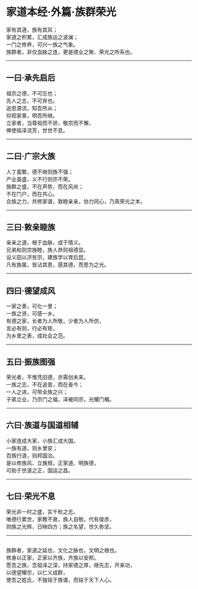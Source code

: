 # 家道本经·外篇·族群荣光

家有其道，族有其风；  
家道之积累，汇成族运之波澜；  
一门之修养，可兴一族之气象。  
族群者，非仅血脉之连，更是德业之聚、荣光之所系也。

---

## 一曰·承先启后

祖宗之德，不可忘也；  
先人之志，不可弃也。  
追思源流，知吾所从；  
仰观家乘，明吾所继。  
立家者，当尊祖而不骄，敬宗而不懈，  
俾使祖泽流芳，世世不息。

---

## 二曰·广宗大族

人丁虽繁，德不继则族不强；  
产业虽盛，义不行则宗不荣。  
族群之盛，不在声势，而在风尚；  
不在门户，而在共心。  
合族之力，共修家谱，敦睦亲亲，协力同心，乃真荣光之本。

---

## 三曰·敦亲睦族

亲亲之道，根于血脉，成于情义。  
兄弟和则宗族睦，族人恭则祖德显。  
设义田以济贫宗，建族学以育后昆，  
凡有族属，皆沾其恩，感其德，而思为之光。

---

## 四曰·德望成风

一家之善，可化一里；  
一族之贤，可感一乡。  
有德之家，长者为人所敬，少者为人所仿，  
言必有则，行必有矩，  
为乡里之表，成社会之范。

---

## 五曰·振族图强

荣光者，不惟凭旧德，亦需创未来。  
一族之志，不在追昔，而在奋今；  
一人之进，可带全族之兴；  
子弟立业，乃宗门之福，泽被同宗，光耀门楣。

---

## 六曰·族道与国道相辅

小家连成大家，小族汇成大国。  
一族有道，则乡里安；  
百族行道，则邦国治。  
是以修族风、立族规，正家道、明族德，  
可助于世道之正，国运之昌。

---

## 七曰·荣光不息

荣光非一时之盛，实千秋之志。  
唯德行累世，家教不衰，族人自勉，代有俊彦，  
则族之光辉，日映四方；族之名望，世久弥坚。

---

##

族群者，家道之延也，文化之脉也，文明之根也。  
修身以正家，正家以齐族，齐族以安邦。  
愿吾之族，念祖泽之深，持家德之厚，继先志，开来功，  
以德望耀宗，以仁义成群，  
使吾之姓氏，不独铭于族谱，而铭于天下人心。

